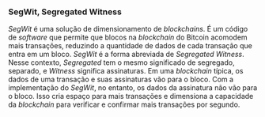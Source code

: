 ### SegWit, Segregated Witness

_SegWit_ é uma solução de dimensionamento de _blockchains_. É um código de _software_ que permite que blocos na _blockchain_ do Bitcoin acomodem mais transações, reduzindo a quantidade de dados de cada transação que entra em um bloco. _SegWit_ é a forma abreviada de _Segregated Witness_. Nesse contexto, _Segregated_ tem o mesmo significado de segregado, separado, e _Witness_ significa assinaturas. Em uma _blockchain_ típica, os dados de uma transação e suas assinaturas vão para o bloco. Com a implementação do _SegWit_, no entanto, os dados da assinatura não vão para o bloco. Isso cria espaço para mais transações e dimensiona a capacidade da _blockchain_ para verificar e confirmar mais transações por segundo.
